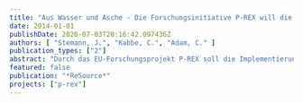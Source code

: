 ```yaml
---
title: "Aus Wasser und Asche - Die Forschungsinitiative P-REX will die Entwicklung von effizienten technischen Lösungen des Phosphor-Recyclings aus Abwasser in Europa beschleunigen"
date: 2014-01-01
publishDate: 2020-07-03T20:16:42.097436Z
authors: [ "Stemann, J.", "Kabbe, C.", "Adam, C." ]
publication_types: ["2"]
abstract: "Durch das EU-Forschungsprojekt P-REX soll die Implementierung und Verbreitung technischer Phosphorrückgewinnungsverfahren vorangetrieben werden. Langfristiges Ziel ist die EU-weite Umsetzung von effektiver und nachhaltiger Phosphorrückgewinnung und Recycling aus dem Abwasserpfad, wobei regionale Bedingungen und Bedarfe berücksichtigt werden sollen. Bei den Phosphor-Rückgewinnungsverfahren wird der Phosphor in den meisten Fällen mittels chemischer beziehungsweise biologischer Eliminationstechniken zunächst in eine feste Phase, den Klärschlamm, überführt. Hierbei kommt es zu einer deutlichen Aufkonzentration des Phosphors. Dies ist für die Effizienz einer anschließenden Rückgewinnung entscheidend. Unterschieden werden können zunächst Verfahren, die den Phosphor aus dem Klärschlamm zurückgewinnen, und Verfahren, die den Phosphor aus der Asche im Anschluss an die Monoverbrennung zurückgewinnen. Bei der Rückgewinnung aus Klärschlamm kann zwischen den Verfahren mit direkter P-Fällung und den Verfahren mit chemischer Rücklösung und anschließender P-Fällung unterschieden werden. Bei der Rückgewinnung aus Klärschlammaschen kann zwischen nasschemischen Aufschluss-/Leachingverfahren und thermochemischen Verfahren unterschieden werden. In diesem Beitrag werden die verschiedenen Rückgewinnungsverfahren mit den wichtigsten Verfahrensansätzen und Prozessschritten vorgestellt und bewertet."
featured: false
publication: "*ReSource*"
projects: ["p-rex"]
---
```


